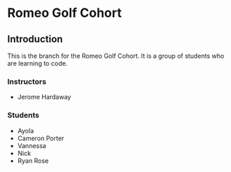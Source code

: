 # Romeo Golf Cohort

## Introduction

This is the branch for the Romeo Golf Cohort. It is a group of students who are learning to code.

### Instructors

- Jerome Hardaway

### Students

- Ayola
- Cameron Porter
- Vannessa
- Nick
- Ryan Rose
